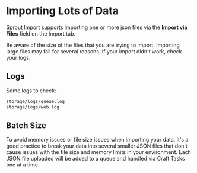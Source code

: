 # Importing Lots of Data

Sprout Import supports importing one or more json files via the **Import via Files** field on the Import tab.

Be aware of the size of the files that you are trying to import. Importing large files may fail for several reasons. If your import didn't work, check your logs.

## Logs

Some logs to check:

``` html
storage/logs/queue.log
storage/logs/web.log
```

## Batch Size

To avoid memory issues or file size issues when importing your data, it's a good practice to break your data into several smaller JSON files that don't cause issues with the file size and memory limits in your environment. Each JSON file uploaded will be added to a queue and handled via Craft Tasks one at a time.